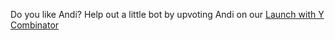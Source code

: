 Do you like Andi? Help out a little bot by upvoting Andi on our [Launch with Y Combinator](https://www.ycombinator.com/launches/JC8-andi-making-search-fun-factual-and-interesting) <svg aria-hidden="true" focusable="false" data-prefix="fas" data-icon="angle-up" class="svg-inline--fa fa-angle-up " role="img" xmlns="http://www.w3.org/2000/svg" viewBox="0 0 24 32"><path fill="#FF5800" d="M169.4 137.4c12.5-12.5 32.8-12.5 45.3 0l160 160c12.5 12.5 12.5 32.8 0 45.3s-32.8 12.5-45.3 0L192 205.3 54.6 342.6c-12.5 12.5-32.8 12.5-45.3 0s-12.5-32.8 0-45.3l160-160z"></path></svg>
